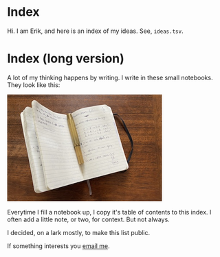 # Index 
Hi. I am Erik, and here is an index of my ideas. See, `ideas.tsv`.


# Index (long version)
A lot of my thinking happens by writing. I write in these small notebooks. They look like this:

![](notebook.jpg)

Everytime I fill a notebook up, I copy it's table of contents to this index. I often add a little note, or two, for context. But not always. 

I decided, on a lark mostly, to make this list public. 

If something interests you [email me](mailto:erik.exists@gmail.com). 
